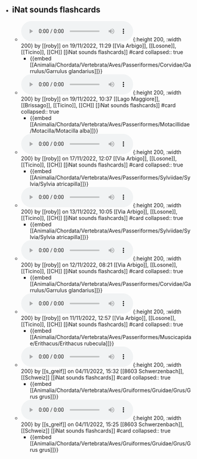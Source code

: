 - ## iNat sounds flashcards
	- ![iNat_obs_sounds_142354758.mp3](../assets/iNat_sounds/iNat_obs_sounds_142354758.mp3){:height 200, :width 200}
	  by [[roby]] on 19/11/2022, 11:29 
	  [[Via Arbigo]], [[Losone]], [[Ticino]], [[CH]]
	  [[iNat sounds flashcards]] #card
	  collapsed:: true
		- {{embed [[Animalia/Chordata/Vertebrata/Aves/Passeriformes/Corvidae/Garrulus/Garrulus glandarius]]}}
	- ![iNat_obs_sounds_142352697.mp3](../assets/iNat_sounds/iNat_obs_sounds_142352697.mp3){:height 200, :width 200}
	  by [[roby]] on 19/11/2022, 10:37 
	  [[Lago Maggiore]], [[Brissago]], [[Ticino]], [[CH]]
	  [[iNat sounds flashcards]] #card
	  collapsed:: true
		- {{embed [[Animalia/Chordata/Vertebrata/Aves/Passeriformes/Motacillidae/Motacilla/Motacilla alba]]}}
	- ![iNat_obs_sounds_142209022.mp3](../assets/iNat_sounds/iNat_obs_sounds_142209022.mp3){:height 200, :width 200}
	  by [[roby]] on 17/11/2022, 12:07 
	  [[Via Arbigo]], [[Losone]], [[Ticino]], [[CH]]
	  [[iNat sounds flashcards]] #card
	  collapsed:: true
		- {{embed [[Animalia/Chordata/Vertebrata/Aves/Passeriformes/Sylviidae/Sylvia/Sylvia atricapilla]]}}
	- ![iNat_obs_sounds_141869107.mp3](../assets/iNat_sounds/iNat_obs_sounds_141869107.mp3){:height 200, :width 200}
	  by [[roby]] on 13/11/2022, 10:05 
	  [[Via Arbigo]], [[Losone]], [[Ticino]], [[CH]]
	  [[iNat sounds flashcards]] #card
	  collapsed:: true
		- {{embed [[Animalia/Chordata/Vertebrata/Aves/Passeriformes/Sylviidae/Sylvia/Sylvia atricapilla]]}}
	- ![iNat_obs_sounds_141763013.mp3](../assets/iNat_sounds/iNat_obs_sounds_141763013.mp3){:height 200, :width 200}
	  by [[roby]] on 12/11/2022, 08:21 
	  [[Via Arbigo]], [[Losone]], [[Ticino]], [[CH]]
	  [[iNat sounds flashcards]] #card
	  collapsed:: true
		- {{embed [[Animalia/Chordata/Vertebrata/Aves/Passeriformes/Corvidae/Garrulus/Garrulus glandarius]]}}
	- ![iNat_obs_sounds_141688053.mp3](../assets/iNat_sounds/iNat_obs_sounds_141688053.mp3){:height 200, :width 200}
	  by [[roby]] on 11/11/2022, 12:57 
	  [[Via Arbigo]], [[Losone]], [[Ticino]], [[CH]]
	  [[iNat sounds flashcards]] #card
	  collapsed:: true
		- {{embed [[Animalia/Chordata/Vertebrata/Aves/Passeriformes/Muscicapidae/Erithacus/Erithacus rubecula]]}}
	- ![iNat_obs_sounds_141069617.mp3](../assets/iNat_sounds/iNat_obs_sounds_141069617.mp3){:height 200, :width 200}
	  by [[s_greif]] on 04/11/2022, 15:32 
	  [[8603 Schwerzenbach]], [[Schweiz]]
	  [[iNat sounds flashcards]] #card
	  collapsed:: true
		- {{embed [[Animalia/Chordata/Vertebrata/Aves/Gruiformes/Gruidae/Grus/Grus grus]]}}
	- ![iNat_obs_sounds_141069008.mp3](../assets/iNat_sounds/iNat_obs_sounds_141069008.mp3){:height 200, :width 200}
	  by [[s_greif]] on 04/11/2022, 15:25 
	  [[8603 Schwerzenbach]], [[Schweiz]]
	  [[iNat sounds flashcards]] #card
	  collapsed:: true
		- {{embed [[Animalia/Chordata/Vertebrata/Aves/Gruiformes/Gruidae/Grus/Grus grus]]}}